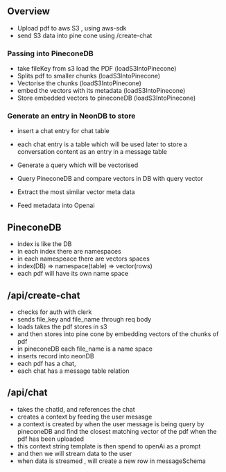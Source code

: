## Overview

- Upload pdf to aws S3 , using aws-sdk
- send S3 data into pine cone using /create-chat

### Passing into PineconeDB

- take fileKey from s3 load the PDF (loadS3IntoPinecone)
- Splits pdf to smaller chunks (loadS3IntoPinecone)
- Vectorise the chunks (loadS3IntoPinecone)
- embed the vectors with its metadata (loadS3IntoPinecone)
- Store embedded vectors to pineconeDB (loadS3IntoPinecone)

### Generate an entry in NeonDB to store

- insert a chat entry for chat table
- each chat entry is a table which will be used later to store a conversation content as an entry in a message table

- Generate a query which will be vectorised
- Query PineconeDB and compare vectors in DB with query vector
- Extract the most similar vector meta data

- Feed metadata into Openai

## PineconeDB

- index is like the DB
- in each index there are namespaces
- in each namespeace there are vectors spaces
- index(DB) => namespace(table) => vector(rows)
- each pdf will have its own name space

## /api/create-chat

- checks for auth with clerk
- sends file_key and file_name through req body
- loads takes the pdf stores in s3
- and then stores into pine cone by embedding vectors of the chunks of pdf
- in pineconeDB each file_name is a name space
- inserts record into neonDB
- each pdf has a chat,
- each chat has a message table relation

## /api/chat

- takes the chatId, and references the chat
- creates a context by feeding the user mesasge
- a context is created by when the user message is being query by pineconeDB and find the closest matching vector of the pdf when the pdf has been uploaded
- this context string template is then spend to openAi as a prompt
- and then we will stream data to the user
- when data is streamed , will create a new row in messageSchema
